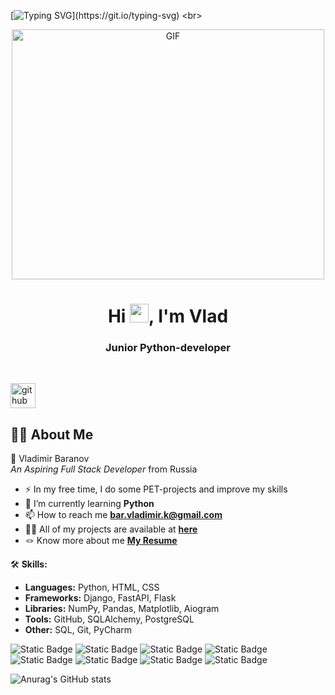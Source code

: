 [![Typing SVG](https://readme-typing-svg.herokuapp.com?size=24&width=600&lines=Welcome+To+Vladimir+Baranov's+Github+Profile..)](https://git.io/typing-svg)
<br> 
<p align="center">
<img align="center" alt="GIF" src="https://media.giphy.com/media/rvjRyn3dLSj8dqhKuv/giphy.gif?cid=ecf05e47ho2o533nlyt4dezb0ajt5ed1n4g9haovycxj6zko&ep=v1_gifs_search&rid=giphy.gif&ct=g" width="500" height="400" />
</p>
<h1 align="center">Hi <img src="https://raw.githubusercontent.com/MartinHeinz/MartinHeinz/master/wave.gif" width="30px">, I'm Vlad</h1>
<h3 align="center">Junior Python-developer</h3>
<br>

[<img src='https://cdn.jsdelivr.net/npm/simple-icons@3.0.1/icons/github.svg' alt='github' height='40'>](https://github.com/0101Programmer)

## 🙋‍♂️ About Me
🚀 Vladimir Baranov  
*An Aspiring Full Stack Developer* from Russia

- :zap: In my free time, I do some PET-projects and improve my skills 
- 🌱 I’m currently learning **Python**
- 📫 How to reach me **bar.vladimir.k@gmail.com**
- 👨‍💻 All of my projects are available at **[here](https://gist.github.com/0101Programmer)**
- 🪢 Know more about me **[My Resume](https://hh.ru/resume/94c75bc0ff0ecad5920039ed1f39364e586e62)**

🛠️ **Skills:**
- **Languages:** Python, HTML, CSS
- **Frameworks:** Django, FastAPI, Flask
- **Libraries:** NumPy, Pandas, Matplotlib, Aiogram
- **Tools:** GitHub, SQLAlchemy, PostgreSQL
- **Other:** SQL, Git, PyCharm

![Static Badge](https://img.shields.io/badge/py-python-yellow?logo=python)
<img alt="Static Badge" src="https://img.shields.io/badge/PyCharm-yellow?logo=pycharm&logoColor=black">
<img alt="Static Badge" src="https://img.shields.io/badge/sq-light-navy?logo=sqlite&labelColor=blue">
<img alt="Static Badge" src="https://img.shields.io/badge/GitHub-black?logo=github">
<img alt="Static Badge" src="https://img.shields.io/badge/DBeaver-382923?logo=dbeaver">
<img alt="Static Badge" src="https://img.shields.io/badge/python-django?logo=django&labelColor=%23092E20&color=%233776AB">
<img alt="Static Badge" src="https://img.shields.io/badge/Flask-black?logo=flask">
<img alt="Static Badge" src="https://img.shields.io/badge/FastAPI-%23009688?logo=fastapi&labelColor=white">

![Anurag's GitHub stats](https://github-readme-stats.vercel.app/api?username=0101Programmer&show_icons=true&theme=radical)
